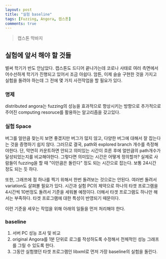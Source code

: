 ```yaml
---
layout: post
title: "실험 baseline"
tags: [Fuzzing, Angora, 캡스톤]
comments: true
---
```


> 캡스톤 막바지  

## 실험에 앞서 해야 할 것들  
벌써 학기가 반도 안남았다. 캡스톤도 드디어 끝나가는데 코로나 사태로 여러 측면에서 어수선하게 학기가 진행되고 있어서 조금 아쉽다. 암튼, 이제 슬슬 구현한 것을 가지고 실험을 돌려야 하는데 그 전에 몇 가지 사전작업을 할 필요가 있다.  

### 명제  
distributed angora는 fuzzing의 성능을 효과적으로 향상시키는 방향으로 추가적으로 주어진 computing resoruce를 활용하는 알고리즘을 갖고있다.  

### 실험 Space  
버그를 얼만큼 찾는지 보면 좋겠지만 버그가 많지 않고, 다양한 버그에 대해서 잘 잡는다는 것을 증명하기 쉽지 않다. 그러므로 결국, path와 explored branch 개수를 측정해야한다. 단, 막연히 카운트하면 안되고 의미있는 시간이 흐른 후에 얼만큼의 path개수가 달성되었는지를 비교해야한다. 그렇다면 의미있는 시간은 어떻게 정의할까? 실제로 사람들이 fuzzing을 할 때 "이만큼은 돌린다" 정도 되는 시간으로 잡는다. 보통 24시간 정도 되는 듯 하다.  

또한, 그래프에 점 하나를 찍기 위해서 한번 돌려보는 것으로는 안된다. 여러번 돌려서 variation도 살펴볼 필요가 있다. 시간과 실험 PC의 제약으로 하나의 타겟 프로그램을 4시간씩 10번정도 돌려서 기준을 세워볼 예정이다. 더해서 타겟 프로그램도 하나만 해서는 부족하다. 타겟 프로그램에 대한 특성이 반영되기 때문이다.

이런 기준을 세우는 작업을 위해 아래의 일들을 먼저 처리해야 한다.  

### baseline  
1. 서버 PC 성능 조사 및 비교  
2. original Angora를 1분 단위로 로그를 작성하도록 수정해서 전체적인 성능 그래프를 그릴 수 있도록 한다.  
3. 그동안 실험했던 타겟 프로그램인 libxml로 먼저 가장 baseline의 실험을 돌린다.  